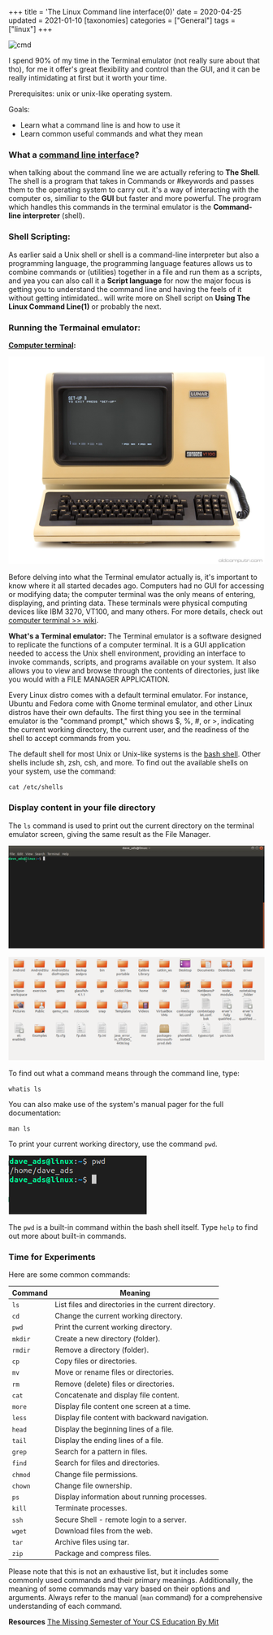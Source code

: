 +++
title = 'The Linux Command line interface(0)'
date = 2020-04-25
updated = 2021-01-10
[taxonomies]
categories = ["General"]
tags = ["linux"]
+++

![cmd](/assets/gifs/cmd.gif)

I spend 90% of my time in the Terminal emulator (not really sure about that tho), for me it offer's great flexibility and control than the GUI, and it can be really intimidating at first but it worth your time.


Prerequisites: unix or unix-like operating system.

Goals:

* Learn what a command line is and how to use it
* Learn common useful commands and what they mean


### What a [command line interface](https://en.wikipedia.org/wiki/Command-line_interface)?

when talking about the command line we are actually refering to **The Shell**. The shell is a program that takes in Commands or #keywords and passes them to the operating system to carry out. it's a way of interacting with the computer os, similiar to the **GUI** but faster and more powerful. The program which handles this commands in the terminal emulator is the **Command-line interpreter** (shell). 


### Shell Scripting:
 
As earlier said a Unix shell or shell is a command-line interpreter but also a programming language, the programming language features allows us to combine commands or (utilities) together in a file and run them as a scripts, and yea you can also call it a **Script language** for now the major focus is getting you to understand the command line and having the feels of it without getting intimidated.. will write more on Shell script on **Using The Linux Command Line(1)** or probably the next.


### Running the Termainal emulator:

**[Computer terminal](https://en.wikipedia.org/wiki/Computer_terminal):**<br>


![termainal](/assets/images/terminal.png)

Before delving into what the Terminal emulator actually is, it's important to know where it all started decades ago. Computers had no GUI for accessing or modifying data; the computer terminal was the only means of entering, displaying, and printing data. These terminals were physical computing devices like IBM 3270, VT100, and many others. For more details, check out [computer terminal >> wiki](https://en.wikipedia.org/wiki/Computer_terminal). 

**What's a Terminal emulator:**
The Terminal emulator is a software designed to replicate the functions of a computer terminal. It is a GUI application needed to access the Unix shell environment, providing an interface to invoke commands, scripts, and programs available on your system. It also allows you to view and browse through the contents of directories, just like you would with a FILE MANAGER APPLICATION.

Every Linux distro comes with a default terminal emulator. For instance, Ubuntu and Fedora come with Gnome terminal emulator, and other Linux distros have their own defaults. The first thing you see in the terminal emulator is the "command prompt," which shows $, %, #, or >, indicating the current working directory, the current user, and the readiness of the shell to accept commands from you.

The default shell for most Unix or Unix-like systems is the [bash shell](https://en.wikipedia.org/wiki/Bash_(Unix_shell)). Other shells include sh, zsh, csh, and more. To find out the available shells on your system, use the command:

```
cat /etc/shells
```

### Display content in your file directory
The `ls` command is used to print out the current directory on the terminal emulator screen, giving the same result as the File Manager.

![ls_cmd](/assets/gifs/ls_cmd.gif)

![file_manager](/assets/images/file_m.png)

To find out what a command means through the command line, type:

```
whatis ls
```

You can also make use of the system's manual pager for the full documentation:

```
man ls
```

To print your current working directory, use the command `pwd`.

![pwd](/assets/images/pwd.png)

The `pwd` is a built-in command within the bash shell itself. Type `help` to find out more about built-in commands.

### Time for Experiments
Here are some common commands:

| Command | Meaning |
|---|---|
| `ls` | List files and directories in the current directory. |
| `cd` | Change the current working directory. |
| `pwd` | Print the current working directory. |
| `mkdir` | Create a new directory (folder). |
| `rmdir` | Remove a directory (folder). |
| `cp` | Copy files or directories. |
| `mv` | Move or rename files or directories. |
| `rm` | Remove (delete) files or directories. |
| `cat` | Concatenate and display file content. |
| `more` | Display file content one screen at a time. |
| `less` | Display file content with backward navigation. |
| `head` | Display the beginning lines of a file. |
| `tail` | Display the ending lines of a file. |
| `grep` | Search for a pattern in files. |
| `find` | Search for files and directories. |
| `chmod` | Change file permissions. |
| `chown` | Change file ownership. |
| `ps` | Display information about running processes. |
| `kill` | Terminate processes. |
| `ssh` | Secure Shell - remote login to a server. |
| `wget` | Download files from the web. |
| `tar` | Archive files using tar. |
| `zip` | Package and compress files. |


Please note that this is not an exhaustive list, but it includes some commonly used commands and their primary meanings. Additionally, the meaning of some commands may vary based on their options and arguments. Always refer to the manual (`man` command) for a comprehensive understanding of each command.

**Resources**
[The Missing Semester of Your CS Education By Mit](https://missing.csail.mit.edu/)